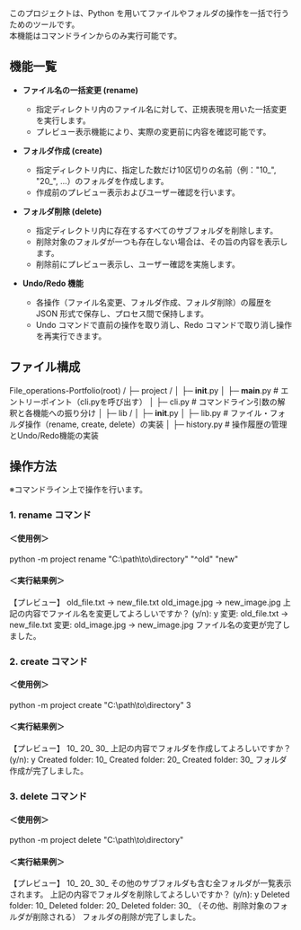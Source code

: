 このプロジェクトは、Python を用いてファイルやフォルダの操作を一括で行うためのツールです。  
本機能はコマンドラインからのみ実行可能です。

## 機能一覧

- **ファイル名の一括変更 (rename)**
  - 指定ディレクトリ内のファイル名に対して、正規表現を用いた一括変更を実行します。
  - プレビュー表示機能により、実際の変更前に内容を確認可能です。

- **フォルダ作成 (create)**
  - 指定ディレクトリ内に、指定した数だけ10区切りの名前（例："10_", "20_", …）のフォルダを作成します。
  - 作成前のプレビュー表示およびユーザー確認を行います。

- **フォルダ削除 (delete)**
  - 指定ディレクトリ内に存在するすべてのサブフォルダを削除します。
  - 削除対象のフォルダが一つも存在しない場合は、その旨の内容を表示します。
  - 削除前にプレビュー表示し、ユーザー確認を実施します。

- **Undo/Redo 機能**
  - 各操作（ファイル名変更、フォルダ作成、フォルダ削除）の履歴を JSON 形式で保存し、プロセス間で保持します。
  - Undo コマンドで直前の操作を取り消し、Redo コマンドで取り消し操作を再実行できます。

## ファイル構成
File_operations-Portfolio(root) /
 ├─ project / 
 │   ├─ __init__.py
 │   ├─ __main__.py    # エントリーポイント（cli.pyを呼び出す）
 │   ├─ cli.py         # コマンドライン引数の解釈と各機能への振り分け
 │   ├─ lib / 
 │      ├─ __init__.py
 │      ├─ lib.py      # ファイル・フォルダ操作（rename, create, delete）の実装
 │      ├─ history.py  # 操作履歴の管理とUndo/Redo機能の実装


## 操作方法
※コマンドライン上で操作を行います。
### 1. rename コマンド
#### ＜使用例＞

python -m project rename "C:\path\to\directory" "^old" "new"

#### ＜実行結果例＞

【プレビュー】
old_file.txt -> new_file.txt
old_image.jpg -> new_image.jpg
上記の内容でファイル名を変更してよろしいですか？ (y/n): y
変更: old_file.txt -> new_file.txt
変更: old_image.jpg -> new_image.jpg
ファイル名の変更が完了しました。
### 2. create コマンド
#### ＜使用例＞

python -m project create "C:\path\to\directory" 3

#### ＜実行結果例＞

【プレビュー】
10_
20_
30_
上記の内容でフォルダを作成してよろしいですか？ (y/n): y
Created folder: 10_
Created folder: 20_
Created folder: 30_
フォルダ作成が完了しました。

### 3. delete コマンド
#### ＜使用例＞

python -m project delete "C:\path\to\directory"

#### ＜実行結果例＞

【プレビュー】
10_
20_
30_
その他のサブフォルダも含む全フォルダが一覧表示されます。
上記の内容でフォルダを削除してよろしいですか？ (y/n): y
Deleted folder: 10_
Deleted folder: 20_
Deleted folder: 30_
（その他、削除対象のフォルダが削除される）
フォルダの削除が完了しました。
